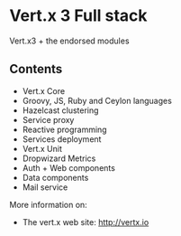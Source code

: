 # Vert.x 3 Full stack

Vert.x3 + the endorsed modules

## Contents

* Vert.x Core
* Groovy, JS, Ruby and Ceylon languages
* Hazelcast clustering
* Service proxy
* Reactive programming
* Services deployment
* Vert.x Unit
* Dropwizard Metrics
* Auth + Web components
* Data components
* Mail service

More information on:

* The vert.x web site: http://vertx.io

